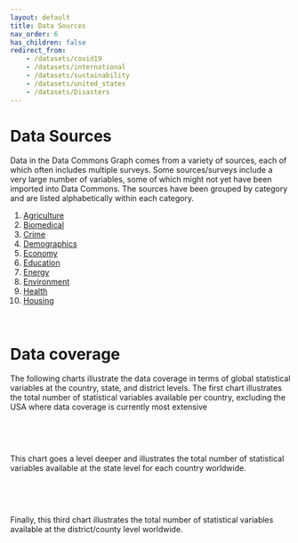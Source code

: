 ```yaml
---
layout: default
title: Data Sources
nav_order: 6
has_children: false
redirect_from:
    - /datasets/covid19
    - /datasets/international
    - /datasets/sustainability
    - /datasets/united_states
    - /datasets/Disasters
---
```


# Data Sources

Data in the Data Commons Graph comes from a variety of sources, each of which often includes multiple surveys. Some sources/surveys include a very large number of variables, some of which might not yet have been imported into Data Commons. The sources have been grouped by category and are listed alphabetically within each category.

1. [Agriculture](/datasets/Agriculture.html)
2. [Biomedical](/datasets/Biomedical.html)
3. [Crime](/datasets/Crime.html)
4. [Demographics](/datasets/Demographics.html)
5. [Economy](/datasets/Economy.html)
6. [Education](/datasets/Education.html)
7. [Energy](/datasets/Energy.html)
8. [Environment](/datasets/Environment.html)
9. [Health](/datasets/Health.html)
10. [Housing](/datasets/Housing.html)

<p> &nbsp; </p>

# Data coverage

The following charts illustrate the data coverage in terms of global statistical variables at the country, state, and district levels. The first chart illustrates the total number of statistical variables available per country, excluding the USA where data coverage is currently most extensive

<p> &nbsp; </p>
<div class="flourish-embed flourish-map" data-src="visualisation/17709428"></div>
<p> &nbsp; </p>

This chart goes a level deeper and illustrates the total number of statistical variables available at the state level for each country worldwide.
<p> &nbsp; </p>
<div class="flourish-embed flourish-map" data-src="visualisation/17716780"></div>
<p> &nbsp; </p>

Finally, this third chart illustrates the total number of statistical variables available at the district/county level worldwide.

<p> &nbsp; </p>
<div class="flourish-embed flourish-map" data-src="visualisation/17719383"></div>
<p> &nbsp; </p>
